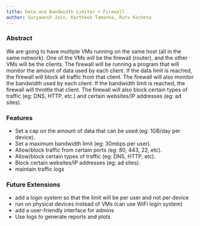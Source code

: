 ```yaml
---
title: Data and Bandwidth Limiter + Firewall 
author: Suryaansh Jain, Kartheek Tamanna, Rutv Kocheta
---
```


### Abstract

We are going to have multiple VMs running on the same host (all in the same network). One of the VMs will be the firewall (router), and the other VMs will be the clients. The firewall will be running a program that will monitor the amount of data used by each client. If the data limit is reached, the firewall will block all traffic from that client. The firewall will also monitor the bandwidth used by each client. If the bandwidth limit is reached, the firewall will throttle that client. The firewall will also block certain types of traffic (eg: DNS, HTTP, etc.) and certain websites/IP addresses (eg: ad sites).

### Features

- Set a cap on the amount of data that can be used (eg: 1GB/day per device).
- Set a maximum bandwidth limit (eg: 30mbps per user).
- Allow/block traffic from certain ports (eg: 80, 443, 22, etc).
- Allow/block certain types of traffic (eg: DNS, HTTP, etc).
- Block certain websites/IP addresses (eg: ad sites).
- maintain traffic logs

### Future Extensions

- add a login system so that the limit will be per user and not per device
- run on physical devices instead of VMs (can use WiFi login system)
- add a user-friendly interface for admins
- Use logs to generate reports and plots